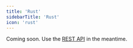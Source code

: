 ```yaml
---
title: 'Rust'
sidebarTitle: 'Rust'
icon: 'rust'
---
```


Coming soon. Use the [REST API](/reference/api) in the meantime.

